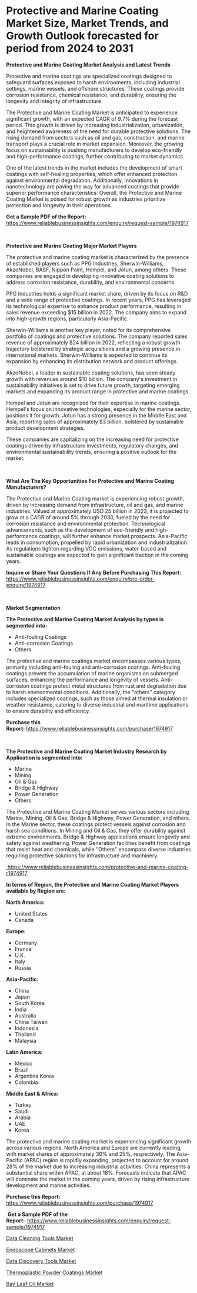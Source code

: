 <p><h1>Protective and Marine Coating Market Size, Market Trends, and Growth Outlook forecasted for period from 2024 to 2031</h1></p><p><strong>Protective and Marine Coating Market Analysis and Latest Trends</strong></p>
<p><p>Protective and marine coatings are specialized coatings designed to safeguard surfaces exposed to harsh environments, including industrial settings, marine vessels, and offshore structures. These coatings provide corrosion resistance, chemical resistance, and durability, ensuring the longevity and integrity of infrastructure. </p><p>The Protective and Marine Coating Market is anticipated to experience significant growth, with an expected CAGR of 9.7% during the forecast period. This growth is driven by increasing industrialization, urbanization, and heightened awareness of the need for durable protective solutions. The rising demand from sectors such as oil and gas, construction, and marine transport plays a crucial role in market expansion. Moreover, the growing focus on sustainability is pushing manufacturers to develop eco-friendly and high-performance coatings, further contributing to market dynamics.</p><p>One of the latest trends in the market includes the development of smart coatings with self-healing properties, which offer enhanced protection against environmental degradation. Additionally, innovations in nanotechnology are paving the way for advanced coatings that provide superior performance characteristics. Overall, the Protective and Marine Coating Market is poised for robust growth as industries prioritize protection and longevity in their operations.</p></p>
<p><strong>Get a Sample PDF of the Report:&nbsp;</strong> <a href="https://www.reliablebusinessinsights.com/enquiry/request-sample/1974917?utm_campaign=1113&utm_medium=2&utm_source=Github&utm_content=ia&utm_term=14112024&utm_id=protective-and-marine-coating">https://www.reliablebusinessinsights.com/enquiry/request-sample/1974917</a></p>
<p>&nbsp;</p>
<p><strong>Protective and Marine Coating Major Market Players</strong></p>
<p><p>The protective and marine coating market is characterized by the presence of established players such as PPG Industries, Sherwin-Williams, AkzoNobel, BASF, Nippon Paint, Hempel, and Jotun, among others. These companies are engaged in developing innovative coating solutions to address corrosion resistance, durability, and environmental concerns.</p><p>PPG Industries holds a significant market share, driven by its focus on R&D and a wide range of protective coatings. In recent years, PPG has leveraged its technological expertise to enhance product performance, resulting in sales revenue exceeding $15 billion in 2022. The company aims to expand into high-growth regions, particularly Asia-Pacific.</p><p>Sherwin-Williams is another key player, noted for its comprehensive portfolio of coatings and protective solutions. The company reported sales revenue of approximately $24 billion in 2022, reflecting a robust growth trajectory bolstered by strategic acquisitions and a growing presence in international markets. Sherwin-Williams is expected to continue its expansion by enhancing its distribution network and product offerings.</p><p>AkzoNobel, a leader in sustainable coating solutions, has seen steady growth with revenues around $10 billion. The company's investment in sustainability initiatives is set to drive future growth, targeting emerging markets and expanding its product range in protective and marine coatings.</p><p>Hempel and Jotun are recognized for their expertise in marine coatings. Hempel's focus on innovative technologies, especially for the marine sector, positions it for growth. Jotun has a strong presence in the Middle East and Asia, reporting sales of approximately $3 billion, bolstered by sustainable product development strategies.</p><p>These companies are capitalizing on the increasing need for protective coatings driven by infrastructure investments, regulatory changes, and environmental sustainability trends, ensuring a positive outlook for the market.</p></p>
<p>&nbsp;</p>
<p><strong>What Are The Key Opportunities For Protective and Marine Coating Manufacturers?</strong></p>
<p><p>The Protective and Marine Coating market is experiencing robust growth, driven by increasing demand from infrastructure, oil and gas, and marine industries. Valued at approximately USD 25 billion in 2023, it is projected to grow at a CAGR of around 5% through 2030, fueled by the need for corrosion resistance and environmental protection. Technological advancements, such as the development of eco-friendly and high-performance coatings, will further enhance market prospects. Asia-Pacific leads in consumption, propelled by rapid urbanization and industrialization. As regulations tighten regarding VOC emissions, water-based and sustainable coatings are expected to gain significant traction in the coming years.</p></p>
<p><strong>Inquire or Share Your Questions If Any Before Purchasing This Report:</strong> <a href="https://www.reliablebusinessinsights.com/enquiry/pre-order-enquiry/1974917?utm_campaign=1113&utm_medium=2&utm_source=Github&utm_content=ia&utm_term=14112024&utm_id=protective-and-marine-coating">https://www.reliablebusinessinsights.com/enquiry/pre-order-enquiry/1974917</a></p>
<p>&nbsp;</p>
<p><strong>Market Segmentation</strong></p>
<p><strong>The Protective and Marine Coating Market Analysis by types is segmented into:</strong></p>
<p><ul><li>Anti-fouling Coatings</li><li>Anti-corrosion Coatings</li><li>Others</li></ul></p>
<p><p>The protective and marine coatings market encompasses various types, primarily including anti-fouling and anti-corrosion coatings. Anti-fouling coatings prevent the accumulation of marine organisms on submerged surfaces, enhancing the performance and longevity of vessels. Anti-corrosion coatings protect metal structures from rust and degradation due to harsh environmental conditions. Additionally, the "others" category includes specialized coatings, such as those aimed at thermal insulation or weather resistance, catering to diverse industrial and maritime applications to ensure durability and efficiency.</p></p>
<p><strong>Purchase this Report:&nbsp;</strong><a href="https://www.reliablebusinessinsights.com/purchase/1974917?utm_campaign=1113&utm_medium=2&utm_source=Github&utm_content=ia&utm_term=14112024&utm_id=protective-and-marine-coating">https://www.reliablebusinessinsights.com/purchase/1974917</a></p>
<p>&nbsp;</p>
<p><strong>The Protective and Marine Coating Market Industry Research by Application is segmented into:</strong></p>
<p><ul><li>Marine</li><li>Mining</li><li>Oil & Gas</li><li>Bridge & Highway</li><li>Power Generation</li><li>Others</li></ul></p>
<p><p>The Protective and Marine Coating Market serves various sectors including Marine, Mining, Oil & Gas, Bridge & Highway, Power Generation, and others. In the Marine sector, these coatings protect vessels against corrosion and harsh sea conditions. In Mining and Oil & Gas, they offer durability against extreme environments. Bridge & Highway applications ensure longevity and safety against weathering. Power Generation facilities benefit from coatings that resist heat and chemicals, while "Others" encompass diverse industries requiring protective solutions for infrastructure and machinery.</p></p>
<p><a href="https://www.reliablebusinessinsights.com/protective-and-marine-coating-r1974917?utm_campaign=1113&utm_medium=2&utm_source=Github&utm_content=ia&utm_term=14112024&utm_id=protective-and-marine-coating">&nbsp;https://www.reliablebusinessinsights.com/protective-and-marine-coating-r1974917</a></p>
<p><strong>In terms of Region, the Protective and Marine Coating Market Players available by Region are:</strong></p>
<p>
    <p> <strong> North America: </strong>
        <ul>
            <li>United States</li>
            <li>Canada</li>
        </ul>
        </p> 
    <p> <strong> Europe: </strong>
        <ul>
            <li>Germany</li>
            <li>France</li>
            <li>U.K.</li>
            <li>Italy</li>
            <li>Russia</li>
        </ul>
        </p> 
    <p> <strong> Asia-Pacific: </strong>
        <ul>
            <li>China</li>
            <li>Japan</li>
            <li>South Korea</li>
            <li>India</li>
            <li>Australia</li>
            <li>China Taiwan</li>
            <li>Indonesia</li>
            <li>Thailand</li>
            <li>Malaysia</li>
        </ul>
        </p> 
    <p> <strong> Latin America: </strong>
        <ul>
            <li>Mexico</li>
            <li>Brazil</li>
            <li>Argentina Korea</li>
            <li>Colombia</li>
        </ul>
        </p> 
    <p> <strong> Middle East & Africa: </strong>
        <ul>
            <li>Turkey</li>
            <li>Saudi</li>
            <li>Arabia</li>
            <li>UAE</li>
            <li>Korea</li>
        </ul>
    </p>
    </p>
<p><p>The protective and marine coating market is experiencing significant growth across various regions. North America and Europe are currently leading, with market shares of approximately 30% and 25%, respectively. The Asia-Pacific (APAC) region is rapidly expanding, projected to account for around 28% of the market due to increasing industrial activities. China represents a substantial share within APAC, at about 18%. Forecasts indicate that APAC will dominate the market in the coming years, driven by rising infrastructure development and marine activities.</p></p>
<p><strong>Purchase this Report: </strong><a href="https://www.reliablebusinessinsights.com/purchase/1974917?utm_campaign=1113&utm_medium=2&utm_source=Github&utm_content=ia&utm_term=14112024&utm_id=protective-and-marine-coating">https://www.reliablebusinessinsights.com/purchase/1974917</a></p>
<p>&nbsp;<strong>Get a Sample PDF of the Report:&nbsp;&nbsp;</strong><a href="https://www.reliablebusinessinsights.com/enquiry/request-sample/1974917?utm_campaign=1113&utm_medium=2&utm_source=Github&utm_content=ia&utm_term=14112024&utm_id=protective-and-marine-coating">https://www.reliablebusinessinsights.com/enquiry/request-sample/1974917</a></p>
<p><strong></strong></p>
<p><p><a href="https://issuu.com/reportprime-2/docs/data-cleaning-tools-market-size-203_4d850ed899733f?utm_campaign=1113&utm_medium=2&utm_source=Github&utm_content=ia&utm_term=14112024&utm_id=protective-and-marine-coating">Data Cleaning Tools Market</a></p><p><a href="https://www.linkedin.com/pulse/endoscope-cabinets-market-outlook-share-analysis-growth-azw8c?utm_campaign=1113&utm_medium=2&utm_source=Github&utm_content=ia&utm_term=14112024&utm_id=protective-and-marine-coating">Endoscope Cabinets Market</a></p><p><a href="https://issuu.com/reportprime-2/docs/data-discovery-tools-market-size-20_589bc73bbd55ee?utm_campaign=1113&utm_medium=2&utm_source=Github&utm_content=ia&utm_term=14112024&utm_id=protective-and-marine-coating">Data Discovery Tools Market</a></p><p><a href="https://github.com/kric8bmkinds/Market-Research-Report-List-1/blob/main/thermoplastic-powder-coatings-market.md?utm_campaign=1113&utm_medium=2&utm_source=Github&utm_content=ia&utm_term=14112024&utm_id=protective-and-marine-coating">Thermoplastic Powder Coatings Market</a></p><p><a href="https://github.com/GenaGaines34/Market-Research-Report-List-1/blob/main/bay-leaf-oil-market.md?utm_campaign=1113&utm_medium=2&utm_source=Github&utm_content=ia&utm_term=14112024&utm_id=protective-and-marine-coating">Bay Leaf Oil Market</a></p></p>